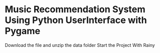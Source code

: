 # Music Recommendation System Using Python UserInterface with Pygame
Download the file and unzip the data folder
Start the Project With Rainy 
